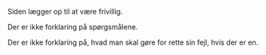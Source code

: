 Siden lægger op til at være frivillig. 

Der er ikke forklaring på spørgsmålene.

Der er ikke forklaring på, hvad man skal gøre for rette sin fejl, hvis der er en.
